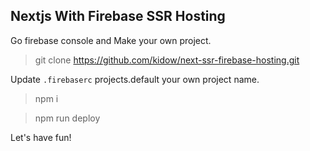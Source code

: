 ## Nextjs With Firebase SSR Hosting

Go firebase console and Make your own project.

> git clone https://github.com/kidow/next-ssr-firebase-hosting.git

Update <code>.firebaserc</code> projects.default your own project name.

> npm i

> npm run deploy

Let's have fun!